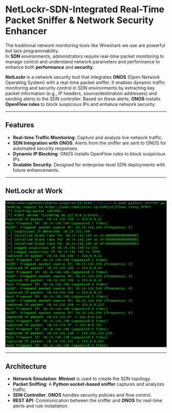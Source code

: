 # NetLockr-SDN-Integrated Real-Time Packet Sniffer & Network Security Enhancer

The traditional network monitoring tools like Wireshark we use are powerful but lack programmability.  
In **SDN** environments, administrators require real-time packet monitoring to manage control and understand network parameters and performance to enhance both **performance** and **security**.

**NetLockr** is a network security tool that integrates **ONOS** (Open Network Operating System) with a real-time packet sniffer. It enables dynamic traffic monitoring and security control in SDN environments by extracting key packet information (e.g., IP headers, source/destination addresses) and sending alerts to the SDN controller. Based on these alerts, **ONOS** installs **OpenFlow rules** to block suspicious IPs and enhance network security.

---

## Features

- **Real-time Traffic Monitoring**: Capture and analyze live network traffic.
- **SDN Integration with ONOS**: Alerts from the sniffer are sent to ONOS for automated security responses.
- **Dynamic IP Blocking**: ONOS installs OpenFlow rules to block suspicious IPs.
- **Scalable Security**: Designed for enterprise-level SDN deployments with future enhancements.

---

## NetLockr at Work

![NetLockr Screenshot](ss.png)

---

## Architecture

- **Network Simulation**: **Mininet** is used to create the SDN topology.
- **Packet Sniffing**: A **Python socket-based sniffer** captures and analyzes traffic.
- **SDN Controller**: **ONOS** handles security policies and flow control.
- **REST API**: Communication between the sniffer and **ONOS** for real-time alerts and rule installation.
